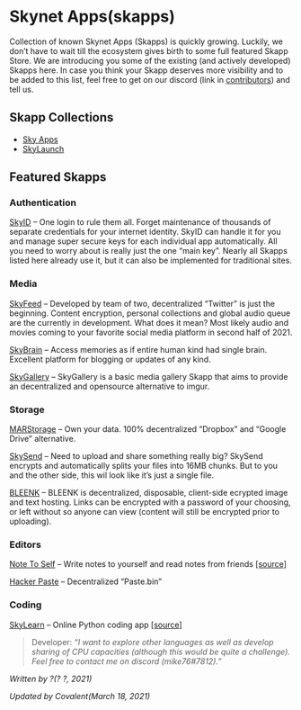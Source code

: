 # Skynet Apps(skapps)

Collection of known Skynet Apps (Skapps) is quickly growing. Luckily, we don’t have to wait till the ecosystem gives birth to some full featured Skapp Store. We are introducing you some of the existing (and actively developed) Skapps here. In case you think your Skapp deserves more visibility and to be added to this list, feel free to get on our discord (link in [contributors]()) and tell us.

## Skapp Collections
* [Sky Apps](https://skyapps.hns.siasky.net/#/apps/all)
* [SkyLaunch](https://siasky.net/nAAkTFlVpsgX1-zyEPGy4bNycQW4Jjf2YztegtXHvNIRVw/)

## Featured Skapps
### Authentication
[SkyID](https://sky-id.hns.siasky.net/) – One login to rule them all. Forget maintenance of thousands of separate credentials for your internet identity. SkyID can handle it for you and manage super secure keys for each individual app automatically. All you need to worry about is really just the one “main key”. Nearly all Skapps listed here already use it, but it can also be implemented for traditional sites.
### Media
[SkyFeed](https://skyfeed.hns.siasky.net/#/) – Developed by team of two, decentralized “Twitter” is just the beginning. Content encryption, personal collections and global audio queue are the currently in development. What does it mean? Most likely audio and movies coming to your favorite social media platform in second half of 2021.

[SkyBrain](https://skybrain.hns.siasky.net/#/) – Access memories as if entire human kind had single brain. Excellent platform for blogging or updates of any kind.

[SkyGallery](https://skygallery.hns.siasky.net/#/) – SkyGallery is a basic media gallery Skapp that aims to provide an decentralized and opensource alternative to imgur.
### Storage
[MARStorage](https://marstorage.hns.siasky.net/) – Own your data. 100% decentralized “Dropbox” and “Google Drive” alternative.

[SkySend](https://skysend.hns.siasky.net/) – Need to upload and share something really big? SkySend encrypts and automatically splits your files into 16MB chunks. But to you and the other side, this wil look like it’s just a single file.

[BLEENK](https://bleenk.io/) – BLEENK is decentralized, disposable, client-side ecrypted image and text hosting. Links can be encrypted with a password of your choosing, or left without so anyone can view (content will still be encrypted prior to uploading).
### Editors
[Note To Self](https://note-to-self.hns.siasky.net/) – Write notes to yourself and read notes from friends [[source]](https://github.com/kwypchlo/note-to-self)

[Hacker Paste](https://hackerpaste.hns.siasky.net/) – Decentralized “Paste.bin”
### Coding

[SkyLearn](https://skylearn.hns.siasky.net/) – Online Python coding app [[source]](https://github.com/mike76-dev/skylearn)

>Developer: *“I want to explore other languages as well as develop sharing of CPU capacities (although this would be quite a challenge). Feel free to contact me on discord (mike76#7812).”*

*Written by ?(? ?, 2021)*

*Updated by Covalent(March 18, 2021)*
